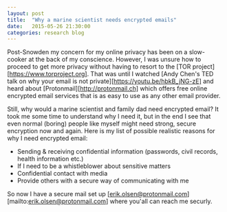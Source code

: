 ```yaml
---
layout: post
title:  "Why a marine scientist needs encrypted emails"
date:   2015-05-26 21:30:00
categories: research blog
---
```


Post-Snowden my concern for my online privacy has been on a slow-cooker at the back of my conscience. However, I was unsure how to proceed to get more privacy without having to resort to the [TOR project][https://www.torproject.org].  That was until I watched [Andy Chen's TED talk on why your email is not private][https://youtu.be/hbkB_jNG-zE] and heard about [Protonmail][http://protonmail.ch] which offers free online encrypted email services that is as easy to use as any other email provider. 

Still, why would a marine scientist and family dad need encrypted email? It took me some time to understand why I need it,  but in the end I see that even normal (boring) people like myself might need strong, secure encryption now and again. Here is my list of possible realistic reasons for why I need encrypted email: 

* Sending & receiving confidential information (passwords, civil records, health information etc.)
* If I need to be a whistleblower about sensitive matters
* Confidential contact with media
* Provide others with a secure way of communicating with me

So now I have a secure mail set up [erik.olsen@protonmail.com][mailto:erik.olsen@protonmail.com] where you'all can reach me securly. 
